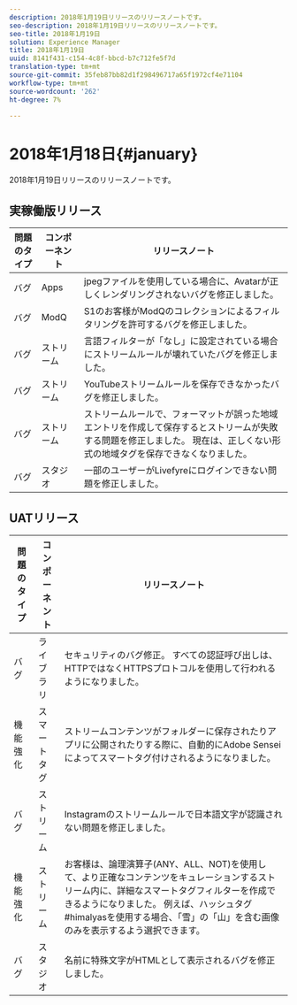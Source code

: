 ```yaml
---
description: 2018年1月19日リリースのリリースノートです。
seo-description: 2018年1月19日リリースのリリースノートです。
seo-title: 2018年1月19日
solution: Experience Manager
title: 2018年1月19日
uuid: 8141f431-c154-4c8f-bbcd-b7c712fe5f7d
translation-type: tm+mt
source-git-commit: 35feb87bb82d1f298496717a65f1972cf4e71104
workflow-type: tm+mt
source-wordcount: '262'
ht-degree: 7%

---
```



# 2018年1月18日{#january}

2018年1月19日リリースのリリースノートです。

## 実稼働版リリース

| **問題のタイプ** | **コンポーネント** | **リリースノート** |
|---|---|---|
| バグ | Apps | jpegファイルを使用している場合に、Avatarが正しくレンダリングされないバグを修正しました。 |
| バグ | ModQ | S1のお客様がModQのコレクションによるフィルタリングを許可するバグを修正しました。 |
| バグ | ストリーム | 言語フィルターが「なし」に設定されている場合にストリームルールが壊れていたバグを修正しました。 |
| バグ | ストリーム | YouTubeストリームルールを保存できなかったバグを修正しました。 |
| バグ | ストリーム | ストリームルールで、フォーマットが誤った地域エントリを作成して保存するとストリームが失敗する問題を修正しました。 現在は、正しくない形式の地域タグを保存できなくなりました。 |
| バグ | スタジオ | 一部のユーザーがLivefyreにログインできない問題を修正しました。 |

## UATリリース

| **問題のタイプ** | **コンポーネント** | **リリースノート** |
|---|---|---|
| バグ | ライブラリ | セキュリティのバグ修正。 すべての認証呼び出しは、HTTPではなくHTTPSプロトコルを使用して行われるようになりました。 |
| 機能強化 | スマートタグ | ストリームコンテンツがフォルダーに保存されたりアプリに公開されたりする際に、自動的にAdobe Senseiによってスマートタグ付けされるようになりました。 |
| バグ | ストリーム | Instagramのストリームルールで日本語文字が認識されない問題を修正しました。 |
| 機能強化 | ストリーム | お客様は、論理演算子(ANY、ALL、NOT)を使用して、より正確なコンテンツをキュレーションするストリーム内に、詳細なスマートタグフィルターを作成できるようになりました。 例えば、ハッシュタグ#himalyasを使用する場合、「雪」の「山」を含む画像のみを表示するよう選択できます。 |
| バグ | スタジオ | 名前に特殊文字がHTMLとして表示されるバグを修正しました。 |

